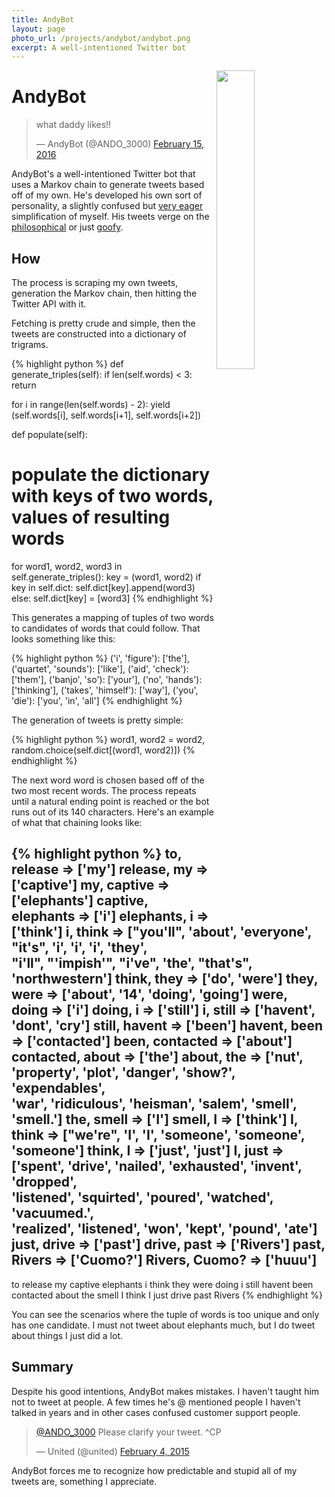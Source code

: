 ```yaml
---
title: AndyBot
layout: page
photo_url: /projects/andybot/andybot.png
excerpt: A well-intentioned Twitter bot
---
```



<img src="/projects/andybot/andybot.png" width="35%" align="right">

# AndyBot

<blockquote class="twitter-tweet" data-lang="en"><p lang="en" dir="ltr">what daddy likes!!</p>&mdash; AndyBot (@ANDO_3000) <a href="https://twitter.com/ANDO_3000/status/699254362879758336">February 15, 2016</a></blockquote>
<script async src="//platform.twitter.com/widgets.js" charset="utf-8"></script>

AndyBot's a well-intentioned Twitter bot that uses a Markov chain to generate tweets based off of my own. He's developed his own sort of personality, a slightly confused but [very eager](https://twitter.com/ANDO_3000/status/698891974590492672) simplification of myself. His tweets verge on the [philosophical](https://twitter.com/ANDO_3000/status/688437906969616384) or just [goofy](https://twitter.com/ANDO_3000/status/650717034972581888).

## How

The process is scraping my own tweets, generation the Markov chain, then hitting the Twitter API with it.

Fetching is pretty crude and simple, then the tweets are constructed into a dictionary of trigrams.

{% highlight python %}
def generate_triples(self):
  if len(self.words) < 3:
    return

  for i in range(len(self.words) - 2):
    yield (self.words[i], self.words[i+1], self.words[i+2])

def populate(self):
  # populate the dictionary with keys of two words, values of resulting words
  for word1, word2, word3 in self.generate_triples():
    key = (word1, word2)
    if key in self.dict:
      self.dict[key].append(word3)
    else:
      self.dict[key] = [word3]
{% endhighlight %}

This generates a mapping of tuples of two words to candidates of words that could follow. That looks something like this:

{% highlight python %}
('i', 'figure'): ['the'],
('quartet', 'sounds'): ['like'],
('aid', 'check'): ['them'],
('banjo', 'so'): ['your'],
('no', 'hands'): ['thinking'],
('takes', 'himself'): ['way'],
('you', 'die'): ['you', 'in', 'all']
{% endhighlight %}

The generation of tweets is pretty simple:

{% highlight python %}
word1, word2 = word2, random.choice(self.dict[(word1, word2)])
{% endhighlight %}

The next word word is chosen based off of the two most recent words. The process repeats until a natural ending point is reached or the bot runs out of its 140 characters. Here's an example of what that chaining looks like:

{% highlight python %}
to, release => ['my']
release, my => ['captive']
my, captive => ['elephants']
captive, elephants => ['i']
elephants, i => ['think']
i, think => ["you'll", 'about', 'everyone', "it's", 'i', 'i', 'i', 'they', \
             "i'll", "'impish'", "i've", 'the', "that's", 'northwestern']
think, they => ['do', 'were']
they, were => ['about', '14', 'doing', 'going']
were, doing => ['i']
doing, i => ['still']
i, still => ['havent', 'dont', 'cry']
still, havent => ['been']
havent, been => ['contacted']
been, contacted => ['about']
contacted, about => ['the']
about, the => ['nut', 'property', 'plot', 'danger', 'show?', 'expendables', \
               'war', 'ridiculous', 'heisman', 'salem', 'smell', 'smell.']
the, smell => ['I']
smell, I => ['think']
I, think => ["we're", 'I', 'I', 'someone', 'someone', 'someone']
think, I => ['just', 'just']
I, just => ['spent', 'drive', 'nailed', 'exhausted', 'invent', 'dropped', \
            'listened', 'squirted', 'poured', 'watched', 'vacuumed.', \
            'realized', 'listened', 'won', 'kept', 'pound', 'ate']
just, drive => ['past']
drive, past => ['Rivers']
past, Rivers => ['Cuomo?']
Rivers, Cuomo? => ['huuu']
--------------------------
to release my captive elephants i think they were doing i still havent been \
contacted about the smell I think I just drive past Rivers
{% endhighlight %}

You can see the scenarios where the tuple of words is too unique and only has one candidate. I must not tweet about elephants much, but I do tweet about things I just did a lot.

## Summary

Despite his good intentions, AndyBot makes mistakes. I haven't taught him not to tweet at people. A few times he's @ mentioned people I haven't talked in years and in other cases confused customer support people.

<blockquote class="twitter-tweet" data-lang="en"><p lang="en" dir="ltr"><a href="https://twitter.com/ANDO_3000">@ANDO_3000</a> Please clarify your tweet. ^CP</p>&mdash; United (@united) <a href="https://twitter.com/united/status/562880943506325505">February 4, 2015</a></blockquote>
<script async src="//platform.twitter.com/widgets.js" charset="utf-8"></script>

AndyBot forces me to recognize how predictable and stupid all of my tweets are, something I appreciate.
